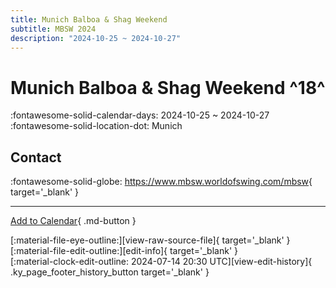 ```yaml
---
title: Munich Balboa & Shag Weekend
subtitle: MBSW 2024
description: "2024-10-25 ~ 2024-10-27"
---
```


# Munich Balboa & Shag Weekend ^18^

:fontawesome-solid-calendar-days: 2024-10-25 ~ 2024-10-27  
:fontawesome-solid-location-dot: Munich  

## Contact

:fontawesome-solid-globe: <https://www.mbsw.worldofswing.com/mbsw>{ target='_blank' }  

---

[Add to Calendar](https://swing.news/ics/en/2024/de_DE/munich-balboa-n-shag-weekend-2024.ics){ .md-button }

<div class="ky_page_footer" markdown>
<div class="ky_page_footer_trailing" markdown="span">
[:material-file-eye-outline:][view-raw-source-file]{ target='_blank' }
[:material-file-edit-outline:][edit-info]{ target='_blank' }
</div>
<div class="ky_page_footer_leading" markdown="span">
[:material-clock-edit-outline: 2024-07-14 20:30 UTC][view-edit-history]{ .ky_page_footer_history_button target='_blank' }
</div>
</div>

[view-raw-source-file]: https://github.com/swingdance/events/blob/main/2024/de_DE/munich-balboa-n-shag-weekend-2024.json "View Raw Source File"
[edit-info]: https://github.com/swingdance/events/issues/new?assignees=&labels=update+event&projects=&template=03-update_entity.yml&title=%5B2024%2Fde_DE%5D%20Munich%20Balboa%20%26%20Shag%20Weekend&region=de_DE&year=2024&id=munich-balboa-n-shag-weekend-2024&name=Munich%20Balboa%20%26%20Shag%20Weekend&org_id= "Edit Info"

[view-edit-history]: https://github.com/swingdance/events/commits/main/2024/de_DE/munich-balboa-n-shag-weekend-2024.json "View Edit History"

